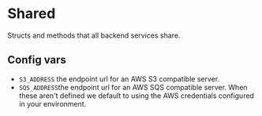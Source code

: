 # Shared
Structs and methods that all backend services share.

## Config vars
- `S3_ADDRESS` the endpoint url for an AWS S3 compatible server.
- `SQS_ADDRESS`the endpoint url for an AWS SQS compatible server. 
When these aren't defined we default to using the AWS credentials configured
in your environment.